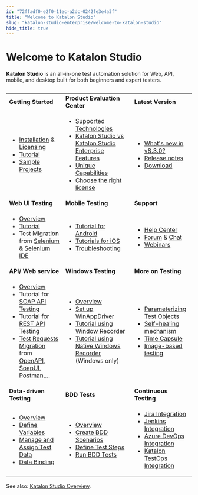 ```yaml
---
id: "72ffadf0-e2f0-11ec-a2dc-0242fe3e4a3f"
title: "Welcome to Katalon Studio"
slug: "katalon-studio-enterprise/welcome-to-katalon-studio"
hide_title: true
---
```


# <a id="id" class="anchor_top_offset"/><a id="ariaid-title1" class="anchor_top_offset"/>Welcome to Katalon Studio

<p xmlns="http://www.w3.org/1999/xhtml" className="p"><strong className="ph b">Katalon Studio</strong> is an all-in-one test automation solution for Web, API, mobile, and desktop built for both beginners and expert testers.</p> 
<table xmlns="http://www.w3.org/1999/xhtml" className="table"><caption /><tbody className="tbody"><tr className><td className="entry"> <strong className="ph b">Getting Started</strong>       </td><td className="entry"> <strong className="ph b">Product Evaluation Center</strong>       </td><td className="entry"> <strong className="ph b">Latest Version</strong>       </td></tr><tr className><td className="entry">         <ul className="ul"><li className="li"> <a className="xref" href="/docs/katalon-studio-enterprise/set-up-katalon-studio/installation/installation-overview">Installation</a> &amp; <a className="xref" href="/docs/products-and-licenses/katalon-studio-enterprise-and-runtime-engine-licenses/license-overview">Licensing</a>           </li><li className="li"> <a className="xref" href="/docs/katalon-studio-enterprise/set-up-katalon-studio/set-up-overview">Tutorial</a>           </li><li className="li"> <a className="xref" href="/docs/katalon-studio-enterprise/get-started/sample-projects/sample-projects-overview">Sample Projects</a>           </li></ul>       </td><td className="entry">         <ul className="ul"><li className="li"> <a className="xref" href="/docs/katalon-studio-enterprise/release-notes/supported-technologies">Supported Technologies</a>           </li><li className="li"> <a className="xref" href="/docs/products-and-licenses/katalon-studio-enterprise-and-runtime-engine-licenses/katalon-studio-vs-katalon-studio-enterprise-features">Katalon Studio vs Katalon Studio Enterprise Features</a>           </li><li className="li"> <a className="xref" href="/docs/katalon-studio-enterprise/release-notes/supported-technologies">Unique Capabilities</a>           </li><li className="li"> <a className="xref j-external-link" href="https://www.katalon.com/pricing/" target="_blank">Choose the right license</a>           </li></ul>       </td><td className="entry">         <ul className="ul"><li className="li"> <a className="xref j-external-link" href="https://katalon.com/resources-center/blog/studio-8-3-release" target="_blank">What's new in v8.3.0?</a>           </li><li className="li"> <a className="xref" href="/docs/katalon-studio-enterprise/release-notes/version-8.x">Release notes</a>           </li><li className="li"> <a className="xref j-external-link" href="https://www.katalon.com/download/" target="_blank">Download</a>           </li></ul>       </td></tr><tr className><td className="entry"> <strong className="ph b">Web UI Testing</strong>       </td><td className="entry"> <strong className="ph b">Mobile Testing</strong>        </td><td className="entry"> <strong className="ph b">Support</strong>       </td></tr><tr className><td className="entry">         <ul className="ul"><li className="li"> <a className="xref" href="/docs/katalon-studio-enterprise/test-design/web-test-design/introduction-to-web-testing">Overview</a>           </li><li className="li"> <a className="xref" href="/docs/katalon-studio-enterprise/test-design/web-test-design/web-record-and-spy-utilities/record-web-utility">Tutorial</a>           </li><li className="li">Test Migration from <a className="xref" href="/docs/katalon-studio-enterprise/set-up-katalon-studio/migration-from-other-tools/seleniumtestngjunit-migration-to-katalon-studio">Selenium</a> &amp; <a className="xref" href="/docs/katalon-studio-enterprise/set-up-katalon-studio/migration-from-other-tools/import-selenium-ide-version-3-projects">Selenium IDE</a>           </li></ul>       </td><td className="entry">         <ul className="ul"><li className="li"> <a className="xref" href="/docs/katalon-studio-enterprise/create-tests-and-projects/configure-test-cases/mobile-testing/android/mobile-android-setup">Tutorial for Android</a>           </li><li className="li"> <a className="xref" href="/docs/katalon-studio-enterprise/create-tests-and-projects/configure-test-cases/mobile-testing/ios/mobile-ios-setup-real-devices">Tutorials for iOS</a>           </li><li className="li"> <a className="xref" href="/docs/katalon-studio-enterprise/error-management/troubleshooting/troubleshoot-mobile-automated-testing/troubleshooting-automated-mobile-testing-overview">Troubleshooting</a>           </li></ul>       </td><td className="entry">         <ul className="ul"><li className="li"> <a className="xref j-external-link" href="https://katalonsupport.force.com/katalonhelpcenter/s/" target="_blank">Help Center</a>           </li><li className="li"> <a className="xref j-external-link" href="https://forum.katalon.com/" target="_blank">Forum</a> &amp; <a className="xref j-external-link" href="https://gitter.im/katalon-studio/Lobby" target="_blank">Chat</a>           </li><li className="li"> <a className="xref j-external-link" href="https://www.katalon.com/webinars/" target="_blank">Webinars</a>           </li></ul>       </td></tr><tr className><td className="entry"> <strong className="ph b">API/ Web service</strong>       </td><td className="entry"> <strong className="ph b">Windows Testing</strong>       </td><td className="entry"> <strong className="ph b">More on Testing</strong>       </td></tr><tr className><td className="entry">         <ul className="ul"><li className="li"> <a className="xref" href="/docs/katalon-studio-enterprise/test-design/web-services-test-design/introduction-to-api-testing">Overview</a>           </li><li className="li">Tutorial for <a className="xref" href="/docs/katalon-studio-enterprise/test-design/web-services-test-design/soap-request">SOAP API Testing</a>           </li><li className="li">Tutorial for <a className="xref" href="/docs/katalon-studio-enterprise/test-design/web-services-test-design/rest-request">REST API Testing</a>           </li><li className="li"> <a className="xref" href="/docs/katalon-studio-enterprise/test-design/web-services-test-design/introduction-to-web-services-test-object">Test Requests Migration</a> from <a className="xref" href="/docs/katalon-studio-enterprise/test-design/web-services-test-design/import-web-service-objects/import-rest-api-with-openapi-specification-3.0">OpenAPI</a>, <a className="xref" href="/docs/katalon-studio-enterprise/test-design/web-services-test-design/import-web-service-objects/import-web-service-requests-from-soapui">SoapUI</a>, <a className="xref" href="/docs/katalon-studio-enterprise/test-design/web-services-test-design/import-web-service-objects/import-restful-from-postman">Postman</a>,…</li></ul>       </td><td className="entry">         <ul className="ul"><li className="li"> <a className="xref" href="/docs/katalon-studio-enterprise/test-design/windows-desktop-apps-test-design/introduction-to-desktop-app-testing">Overview</a>           </li><li className="li"> <a className="xref" href="/docs/katalon-studio-enterprise/create-tests-and-projects/configure-test-cases/windows-desktop-apps-testing/set-up-winappdriver">Set up WinAppDriver</a>           </li><li className="li"> <a className="xref" href="/docs/katalon-studio-enterprise/test-design/windows-desktop-apps-test-design/windows-record-and-spy-utilities/windows-record-tutorials">Tutorial using Window Recorder</a>           </li><li className="li"> <a className="xref" href="/docs/katalon-studio-enterprise/test-design/windows-desktop-apps-test-design/windows-record-and-spy-utilities/native-windows-recorder">Tutorial using Native Windows Recorder</a> (Windows only)</li></ul>       </td><td className="entry">         <ul className="ul"><li className="li"> <a className="xref" href="/docs/katalon-studio-enterprise/test-design/web-test-design/web-test-objects/parameterize-web-test-objects">Parameterizing Test Objects</a>           </li><li className="li"> <a className="xref" href="/docs/katalon-studio-enterprise/test-design/web-test-design/self-healing-tests">Self-healing mechanism</a>           </li><li className="li"> <a className="xref" href="/docs/katalon-studio-enterprise/error-management/test-maintenance/fixing-broken-web-test-objects-with-time-capsule">Time Capsule</a>           </li><li className="li"> <a className="xref" href="/docs/katalon-studio-enterprise/test-design/web-test-design/web-test-objects/web-image-based-testing">Image-based testing</a>           </li></ul>       </td></tr><tr className><td className="entry"> <strong className="ph b">Data-driven Testing</strong>       </td><td className="entry"> <strong className="ph b">BDD Tests</strong>       </td><td className="entry"> <strong className="ph b">Continuous Testing</strong>       </td></tr><tr className><td className="entry">         <ul className="ul"><li className="li"> <a className="xref" href="/docs/katalon-studio-enterprise/test-execution/data-driven-testing/data-driven-testing-with-katalon-studio">Overview</a>           </li><li className="li"> <a className="xref" href="/docs/katalon-studio-enterprise/test-execution/data-driven-testing/test-case-variables">Define Variables</a>           </li><li className="li"> <a className="xref" href="/docs/katalon-studio-enterprise/test-execution/data-driven-testing/manage-test-data">Manage and Assign Test Data</a>           </li><li className="li"> <a className="xref" href="/docs/katalon-studio-enterprise/test-execution/data-driven-testing/run-test-case-with-an-external-data-source">Data Binding</a>           </li></ul>       </td><td className="entry">         <ul className="ul"><li className="li"> <a className="xref" href="/docs/katalon-studio-enterprise/test-design/bdd-testing-framework-cucumber-integration/bdd-testing-framework-cucumber-integration">Overview</a>           </li><li className="li"> <a className="xref" href="/docs/katalon-studio-enterprise/test-design/bdd-testing-framework-cucumber-integration/bdd-testing-framework-cucumber-integration#id_1">Create BDD Scenarios</a>           </li><li className="li"> <a className="xref" href="/docs/katalon-studio-enterprise/test-design/bdd-testing-framework-cucumber-integration/bdd-testing-framework-cucumber-integration#id_3">Define Test Steps</a>           </li><li className="li"> <a className="xref" href="/docs/katalon-studio-enterprise/test-design/bdd-testing-framework-cucumber-integration/bdd-testing-framework-cucumber-integration#id_6">Run BDD Tests</a>           </li></ul>       </td><td className="entry">         <ul className="ul"><li className="li"> <a className="xref" href="/docs/katalon-studio-enterprise/integration/jira-integration/jira-integration">Jira Integration</a>           </li><li className="li"> <a className="xref" href="/docs/katalon-runtime-engine/cicd-tools-integration/jenkins-integration/use-katalon-plugins-for-jenkins-integration/use-katalon-plugins-for-jenkins-integration-on-windowsmacos">Jenkins Integration</a>           </li><li className="li"> <a className="xref" href="/docs/katalon-runtime-engine/cicd-tools-integration/azure-devops-extension">Azure DevOps Integration</a>           </li><li className="li"> <a className="xref" href="/docs/katalon-testops/overview/testops-overview">Katalon TestOps Integration</a>           </li></ul>       </td></tr></tbody></table> 
<p xmlns="http://www.w3.org/1999/xhtml" className="p">See also: <a className="xref" href="/docs/katalon-studio-enterprise/katalon-studio-overview">Katalon Studio Overview</a>.</p> 
